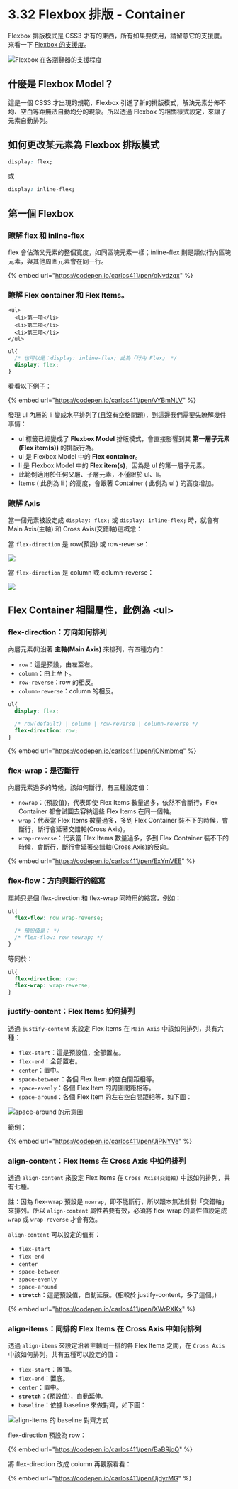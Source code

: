 # 3.32 Flexbox 排版 - Container

Flexbox 排版模式是 CSS3 才有的東西，所有如果要使用，請留意它的支援度。來看一下 [Flexbox 的支援度](https://caniuse.com/#search=flexible)。

![Flexbox 在各瀏覽器的支援程度](../.gitbook/assets/flexbox\_support.png)



## 什麼是 Flexbox Model？

這是一個 CSS3 才出現的規範，Flexbox 引進了新的排版模式，解決元素分佈不均、空白等距無法自動均分的現象。所以透過 Flexbox 的相關樣式設定，來讓子元素自動排列。



## 如何更改某元素為 Flexbox 排版模式

```css
display: flex;
```

或

```css
display: inline-flex;
```



## 第一個 Flexbox

### 瞭解 flex 和 inline-flex

flex 會佔滿父元素的整個寬度，如同區塊元素一樣；inline-flex 則是類似行內區塊元素，與其他周圍元素會在同一行。

{% embed url="https://codepen.io/carlos411/pen/oNvdzqx" %}



### 瞭解 Flex container 和 Flex Items。

```markup
<ul>
  <li>第一項</li>
  <li>第二項</li>
  <li>第三項</li>
</ul>
```

```css
ul{
  /* 也可以是：display: inline-flex; 此為「行內 Flex」 */
  display: flex;
}
```

看看以下例子：

{% embed url="https://codepen.io/carlos411/pen/vYBmNLV" %}

發現 ul 內層的 li 變成水平排列了(且沒有空格問題)，到這邊我們需要先瞭解幾件事情：

* ul 標籤已經變成了 **Flexbox Model** 排版模式，會直接影響到其 **第一層子元素(Flex item(s))** 的排版行為。
* ul 是 Flexbox Model 中的 **Flex container**。
* li 是 Flexbox Model 中的 **Flex item(s)**，因為是 ul 的第一層子元素。
* 此範例適用於任何父層、子層元素，不僅限於 ul、li。
* Items ( 此例為 li ) 的高度，會跟著 Container ( 此例為 ul ) 的高度增加。



### 瞭解 Axis

當一個元素被設定成 `display: flex;` 或 `display: inline-flex;` 時，就會有 Main Axis(主軸) 和 Cross Axis(交錯軸)這概念：

當 `flex-direction` 是 row(預設) 或 row-reverse：

![](<../.gitbook/assets/main\_axis\_row (1).png>)

當 `flex-direction` 是 column 或 column-reverse：

![](<../.gitbook/assets/main\_axis\_column (1).png>)



## Flex Container 相關屬性，此例為 \<ul>

### flex-direction：方向如何排列

內層元素(li)沿著 **主軸(Main Axis)** 來排列，有四種方向：

* `row`：這是預設，由左至右。
* `column`：由上至下。
* `row-reverse`：row 的相反。
* `column-reverse`：column 的相反。

```css
ul{
  display: flex;
  
  /* row(default) | column | row-reverse | column-reverse */
  flex-direction: row;
}
```

{% embed url="https://codepen.io/carlos411/pen/jONmbmq" %}

### flex-wrap：是否斷行

內層元素過多的時候，該如何斷行，有三種設定值：

* `nowrap`：(預設值)，代表即使 Flex Items 數量過多，依然不會斷行，Flex Container 都會試圖去容納這些 Flex Items 在同一個軸。
* `wrap`：代表當 Flex Items 數量過多，多到 Flex Container 裝不下的時候，會斷行，斷行會延著交錯軸(Cross Axis)。
* `wrap-reverse`：代表當 Flex Items 數量過多，多到 Flex Container 裝不下的時候，會斷行，斷行會延著交錯軸(Cross Axis)的反向。

{% embed url="https://codepen.io/carlos411/pen/ExYmVEE" %}

### flex-flow：方向與斷行的縮寫

單純只是個 flex-direction 和 flex-wrap 同時用的縮寫，例如：

```css
ul{
  flex-flow: row wrap-reverse;
  
  /* 預設值是： */
  /* flex-flow: row nowrap; */
}
```

等同於：

```css
ul{
  flex-direction: row;
  flex-wrap: wrap-reverse;
}
```

### justify-content：Flex Items 如何排列

透過 `justify-content` 來設定 Flex Items 在 `Main Axis` 中該如何排列，共有六種：

* `flex-start`：這是預設值，全部置左。
* `flex-end`：全部置右。
* `center`：置中。
* `space-between`：各個 Flex Item 的空白間距相等。
* `space-evenly`：各個 Flex Item 的周圍間距相等。
* `space-around`：各個 Flex Item 的左右空白間距相等，如下圖：

![space-around 的示意圖](../.gitbook/assets/space\_around\_hint.png)

範例：

{% embed url="https://codepen.io/carlos411/pen/JjPNYVe" %}

### align-content：Flex Items 在 Cross Axis 中如何排列

透過 `align-content` 來設定 Flex Items 在 `Cross Axis(交錯軸)` 中該如何排列，共有七種。

註：因為 flex-wrap 預設是 `nowrap`，即不能斷行，所以跟本無法針對「交錯軸」來排列。所以 `align-content` 屬性若要有效，必須將 flex-wrap 的屬性值設定成 `wrap` 或 `wrap-reverse` 才會有效。

`align-content` 可以設定的值有：

* `flex-start`
* `flex-end`
* `center`
* `space-between`
* `space-evenly`
* `space-around`
* **`stretch`**：這是預設值，自動延展。(相較於 justify-content，多了這個。)

{% embed url="https://codepen.io/carlos411/pen/XWrRXKx" %}

### align-items：同排的 Flex Items 在 Cross Axis 中如何排列

透過 `align-items` 來設定沿著主軸同一排的各 Flex Items 之間，在 `Cross Axis` 中該如何排列，共有五種可以設定的值：

* `flex-start`：置頂。
* `flex-end`：置底。
* `center`：置中。
* **`stretch`**：(預設值)，自動延伸。
* `baseline`：依據 baseline 來做對齊，如下圖：

![align-items 的 baseline 對齊方式](../.gitbook/assets/align\_items\_baseline\_hint.png)

flex-direction 預設為 row：

{% embed url="https://codepen.io/carlos411/pen/BaBRjoQ" %}

將 flex-direction 改成 column 再觀察看看：

{% embed url="https://codepen.io/carlos411/pen/JjdyrMG" %}
